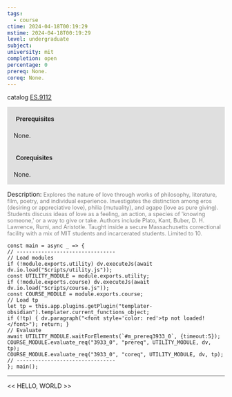 ```yaml
---
tags:
  - course
ctime: 2024-04-18T00:19:29
mstime: 2024-04-18T00:19:29
level: undergraduate
subject: 
university: mit
completion: open
percentage: 0
prereq: None.
coreq: None.
---
```


catalog [ES.9112](http://student.mit.edu/catalog/mESa.html#ES.9112)

<span style="display: block; padding: 15px; background-color: rgb(100, 100, 100, 0.2);"><font id="m_prereq3933_0" style="display: block; font-family: Arial, sans-serif; font-weight: bold; padding: 5px">Prerequisites</font><br><span id="prereq3933_0">None.</span></span>
<span style="display: block; padding: 15px; background-color: rgb(100, 100, 100, 0.2);"><font id="m_coreq3933_0" style="display: block; font-family: Arial, sans-serif; font-weight: bold; padding: 5px">Corequisites</font><br><span id="coreq3933_0">None.</span></span>

<font style="">Description:</font>
<font style="color: grey; font-size: 0.8rem;">Explores the nature of love through works of philosophy, literature, film, poetry, and individual experience. Investigates the distinction among eros (desiring or appreciative love), philia (mutuality), and agape (love as pure giving). Students discuss ideas of love as a feeling, an action, a species of 'knowing someone,' or a way to give or take. Authors include Plato, Kant, Buber, D. H. Lawrence, Rumi, and Aristotle. Taught inside a secure Massachusetts correctional facility with a mix of MIT students and incarcerated students. Limited to 10.</font>

```dataviewjs
const main = async _ => {
// --------------------------------
// Load modules
if (!module.exports.utility) dv.executeJs(await dv.io.load("Scripts/utility.js"));
const UTILITY_MODULE = module.exports.utility;
if (!module.exports.course) dv.executeJs(await dv.io.load("Scripts/course.js"));
const COURSE_MODULE = module.exports.course;
// Load tp
let tp = this.app.plugins.getPlugin("templater-obsidian").templater.current_functions_object;
if (!tp) { dv.paragraph("<font style='color: red'>tp not loaded!</font>"); return; }
// Evaluate
await UTILITY_MODULE.waitForElements(`#m_prereq3933_0`, {timeout:5});
COURSE_MODULE.evaluate_req("3933_0", "prereq", UTILITY_MODULE, dv, tp);
COURSE_MODULE.evaluate_req("3933_0", "coreq", UTILITY_MODULE, dv, tp);
// --------------------------------
}; main();
```

---

<< HELLO, WORLD >>

